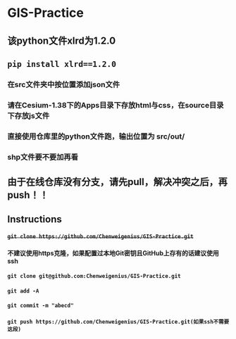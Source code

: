 # GIS-Practice

## 该python文件xlrd为1.2.0
## `pip install xlrd==1.2.0`

### 在src文件夹中按位置添加json文件
### 请在Cesium-1.38下的Apps目录下存放html与css，在source目录下存放js文件
### 直接使用仓库里的python文件跑，输出位置为 src/out/
### shp文件要不要加再看
## 由于在线仓库没有分支，**请先pull，解决冲突之后，再push**！！

## Instructions

#### ~~`git clone https://github.com/Chenweigenius/GIS-Practice.git`~~
#### 不建议使用https克隆，如果配置过本地Git密钥且GitHub上存有的话建议使用ssh
#### `git clone git@github.com:Chenweigenius/GIS-Practice.git`

#### `git add -A`
#### `git commit -m "abecd"`
#### `git push https://github.com/Chenweigenius/GIS-Practice.git(如果ssh不需要这段)`

